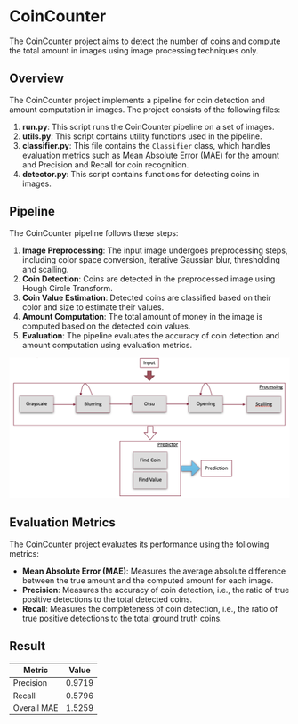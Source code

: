 # CoinCounter

The CoinCounter project aims to detect the number of coins and compute the total amount in images using image processing techniques only.

## Overview

The CoinCounter project implements a pipeline for coin detection and amount computation in images. The project consists of the following files:

1. **run.py**: This script runs the CoinCounter pipeline on a set of images.
2. **utils.py**: This script contains utility functions used in the pipeline.
3. **classifier.py**: This file contains the `Classifier` class, which handles evaluation metrics such as Mean Absolute Error (MAE) for the amount and Precision and Recall for coin recognition.
4. **detector.py**: This script contains functions for detecting coins in images.

## Pipeline

The CoinCounter pipeline follows these steps:

1. **Image Preprocessing**: The input image undergoes preprocessing steps, including color space conversion, iterative Gaussian blur, thresholding and scalling.
2. **Coin Detection**: Coins are detected in the preprocessed image using Hough Circle Transform.
3. **Coin Value Estimation**: Detected coins are classified based on their color and size to estimate their values.
4. **Amount Computation**: The total amount of money in the image is computed based on the detected coin values.
5. **Evaluation**: The pipeline evaluates the accuracy of coin detection and amount computation using evaluation metrics.

![CoinCounter Pipeline](pipeline.png)

## Evaluation Metrics

The CoinCounter project evaluates its performance using the following metrics:

- **Mean Absolute Error (MAE)**: Measures the average absolute difference between the true amount and the computed amount for each image.
- **Precision**: Measures the accuracy of coin detection, i.e., the ratio of true positive detections to the total detected coins.
- **Recall**: Measures the completeness of coin detection, i.e., the ratio of true positive detections to the total ground truth coins.

## Result

| Metric             | Value                   |
|--------------------|-------------------------|
| Precision          | 0.9719                  |
| Recall             | 0.5796                  |
| Overall MAE        | 1.5259                  |

